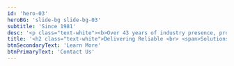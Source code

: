 ```yaml
---
id: 'hero-03'
heroBG: 'slide-bg slide-bg-03'
subtitle: 'Since 1981'
desc: '<p class="text-white"><b>Over 43 years of industry presence, providing a deep understanding of civil, electrical, and oil & gas projects.</b></p>'
title: '<h2 class="text-white">Delivering Reliable <br> <span>Solutions</span></h2>'
btnSecondaryText: 'Learn More'
btnPrimaryText: 'Contact Us'
---
```

